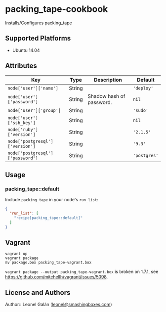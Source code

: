 # packing_tape-cookbook

Installs/Configures packing_tape

## Supported Platforms

* Ubuntu 14.04

## Attributes

| Key | Type | Description  | Default |
|---|---|---|---|
| `node['user']['name']` | String |   |  `'deploy'` |
| `node['user']['password']` | String | Shadow hash of password.  |  `nil` |
| `node['user']['group']` | String |   |  `'sudo'` |
| `node['user']['ssh_key']` | String |   |  `nil` |
| `node['ruby']['version']` | String |   |  `'2.1.5'` |
| `node['postgresql']['version']` | String |   |  `'9.3'` |
| `node['postgresql']['password']` | String |   |  `'postgres'` |

## Usage

### packing_tape::default

Include `packing_tape` in your node's `run_list`:

```json
{
  "run_list": [
    "recipe[packing_tape::default]"
  ]
}
```

## Vagrant

```shell
vagrant up
vagrant package
mv package.box packing_tape-vagrant.box
```

`vagrant package --output packing_tape-vagrant.box` is broken on 1.7.1, see https://github.com/mitchellh/vagrant/issues/5098.

## License and Authors

Author:: Leonel Galán (<leonel@smashingboxes.com>)
